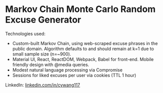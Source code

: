 # Markov Chain Monte Carlo Random Excuse Generator

Technologies used:
- Custom-built Markov Chain, using web-scraped excuse phrases in the public domain. Algorithm defaults to and should remain at k=1 due to small sample size (n=~900).
- Material UI, React, ReactDOM, Webpack, Babel for front-end. Mobile friendly design with @media queries.
- Modest natural language processing via Compromise
- Sessions for liked excuses per user via cookies (TTL 1 hour)

LinkedIn: [linkedin.com/in/cywang117](linkedin.com/in/cywang117)
